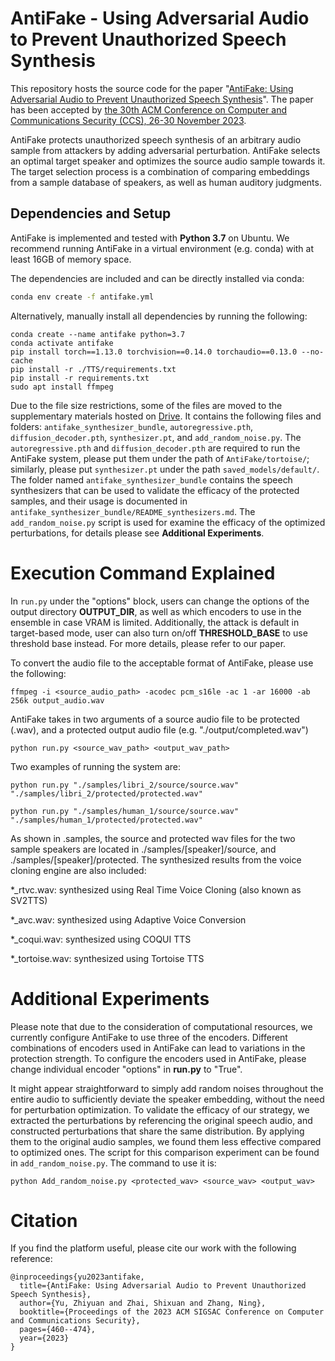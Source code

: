 # AntiFake - Using Adversarial Audio to Prevent Unauthorized Speech Synthesis

This repository hosts the source code for the paper "[AntiFake: Using Adversarial Audio to Prevent Unauthorized Speech Synthesis](https://zh1yu4nyu.github.io/files/ZhiyuanYu_CCS23_AntiFake.pdf)". The paper has been accepted by [the 30th ACM Conference on Computer and Communications Security (CCS), 26-30 November 2023](https://www.sigsac.org/ccs/CCS2023/).

AntiFake protects unauthorized speech synthesis of an arbitrary audio sample from attackers by adding adversarial perturbation. AntiFake selects an optimal target speaker and optimizes the source audio sample towards it. The target selection process is a combination of comparing embeddings from a sample database of speakers, as well as human auditory judgments. 

## Dependencies and Setup
AntiFake is implemented and tested with **Python 3.7** on Ubuntu. 
We recommend running AntiFake in a virtual environment (e.g. conda) with at least 16GB of memory space. 

The dependencies are included and can be directly installed via conda:
```bash
conda env create -f antifake.yml 
```

Alternatively, manually install all dependencies by running the following:
```
conda create --name antifake python=3.7
conda activate antifake
pip install torch==1.13.0 torchvision==0.14.0 torchaudio==0.13.0 --no-cache
pip install -r ./TTS/requirements.txt
pip install -r requirements.txt
sudo apt install ffmpeg
```

Due to the file size restrictions, some of the files are moved to the supplementary materials hosted on [Drive](https://wustl.box.com/s/ss3wfa94whfrbjnuqau9k31wu7a73p3k). It contains the following files and folders: `antifake_synthesizer_bundle`, `autoregressive.pth`, `diffusion_decoder.pth`, `synthesizer.pt`, and `add_random_noise.py`. The `autoregressive.pth` and `diffusion_decoder.pth` are required to run the AntiFake system, please put them under the path of `AntiFake/tortoise/`; similarly, please put `synthesizer.pt` under the path `saved_models/default/`. The folder named `antifake_synthesizer_bundle` contains the speech synthesizers that can be used to validate the efficacy of the protected samples, and their usage is documented in `antifake_synthesizer_bundle/README_synthesizers.md`. The `add_random_noise.py` script is used for examine the efficacy of the optimized perturbations, for details please see **Additional Experiments**.

# Execution Command Explained

In `run.py` under the "options" block, users can change the options of the output directory **OUTPUT_DIR**, as well as which encoders to use in the ensemble in case VRAM is limited. Additionally, the attack is default in target-based mode, user can also turn on/off **THRESHOLD_BASE** to use threshold base instead. For more details, please refer to our paper.

To convert the audio file to the acceptable format of AntiFake, please use the following:
```
ffmpeg -i <source_audio_path> -acodec pcm_s16le -ac 1 -ar 16000 -ab 256k output_audio.wav
```

AntiFake takes in two arguments of a source audio file to be protected (.wav), and a protected output audio file (e.g. "./output/completed.wav")
```
python run.py <source_wav_path> <output_wav_path> 
```

Two examples of running the system are: 
```
python run.py "./samples/libri_2/source/source.wav" "./samples/libri_2/protected/protected.wav"

python run.py "./samples/human_1/source/source.wav" "./samples/human_1/protected/protected.wav"
```
As shown in .samples, the source and protected wav files for the two sample speakers are located in ./samples/[speaker]/source, and ./samples/[speaker]/protected. The synthesized results from the voice cloning engine are also included:

*_rtvc.wav: synthesized using Real Time Voice Cloning (also known as SV2TTS)

*_avc.wav: synthesized using Adaptive Voice Conversion 

*_coqui.wav: synthesized using COQUI TTS

*_tortoise.wav: synthesized using Tortoise TTS

# Additional Experiments

Please note that due to the consideration of computational resources, we currently configure AntiFake to use three of the encoders. Different combinations of encoders used in AntiFake can lead to variations in the protection strength. To configure the encoders used in AntiFake, please change individual encoder "options" in **run.py** to "True".

It might appear straightforward to simply add random noises throughout the entire audio to sufficiently deviate the speaker embedding, without the need for perturbation optimization. To validate the efficacy of our strategy, we extracted the perturbations by referencing the original speech audio, and constructed perturbations that share the same distribution. By applying them to the original audio samples, we found them less effective compared to optimized ones. The script for this comparison experiment can be found in `add_random_noise.py`. The command to use it is:
```
python Add_random_noise.py <protected_wav> <source_wav> <output_wav>
```

# Citation

If you find the platform useful, please cite our work with the following reference:
```
@inproceedings{yu2023antifake,
  title={AntiFake: Using Adversarial Audio to Prevent Unauthorized Speech Synthesis},
  author={Yu, Zhiyuan and Zhai, Shixuan and Zhang, Ning},
  booktitle={Proceedings of the 2023 ACM SIGSAC Conference on Computer and Communications Security},
  pages={460--474},
  year={2023}
}
```
